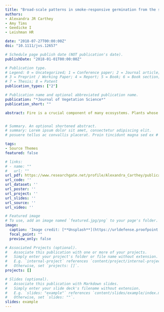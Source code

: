 ```yaml
---
title: "Broad‐scale patterns in smoke‐responsive germination from the south‐eastern Australian flora"
authors:
- Alexandra JR Carthey
- Amy Tims
- Geedicke I
- Leishman HR

date: "2018-07-27T00:00:00Z"
doi: "10.1111/jvs.12657"

# Schedule page publish date (NOT publication's date).
publishDate: "2018-01-01T00:00:00Z"

# Publication type.
# Legend: 0 = Uncategorized; 1 = Conference paper; 2 = Journal article;
# 3 = Preprint / Working Paper; 4 = Report; 5 = Book; 6 = Book section;
# 7 = Thesis; 8 = Patent
publication_types: ["2"]

# Publication name and optional abbreviated publication name.
publication: "*Journal of Vegetation Science*"
publication_short: ""

abstract: Fire is a crucial component of many ecosystems. Plants whose seeds germinate in response to smoke may benefit from resource availability in the post‐fire environment. Smoke can influence germination timing and success, as well as seedling vigour, resulting in burgeoning research interest in smoke‐responsive germination. Research in this field has largely focused on four key Mediterranean‐type fire‐prone ecosystems. The Mediterranean Basin, South African fynbos, Californian chaparral and Western Australia. There are far fewer studies from south‐eastern Australia, a fire‐prone but not Mediterranean‐type region. How does smoke‐responsive germination in this region vary according to ecological, phylogenetic, and methodological variables? We investigated patterns of smoke‐promoted germination in south‐eastern Australian plants across habitat types, growth forms, fire response strategies, phylogeny, taxonomic levels and smoke application methods. We compiled and interrogated data comprising 303 entries on germination responses to smoke in 233 south‐eastern Australian plant species, from 33 different sources.Smoke‐responsive germination occurs at a lower rate (~41% of tested species) in south‐eastern Australian flora than it does in fynbos and Western Australian floras, and there is clear patterning within these data. Obligate‐seeding species were more likely to respond, Leguminosae and Rubiaceae were less likely to respond (although we question the generality of these results), while Poaceae were more likely to respond to smoke. Finally, studies using aerosol smoke and studies conducted in situ were most likely to find smoke‐promoted germination. Obligate seeders and Poaceae may be selected for in habitats with higher fire frequencies, consistent with literature suggesting that short inter‐fire intervals favour grasslands over forests. These findings may be particular to south‐eastern Australia, or more widely applicable; more broad‐scale comparative research will reveal the answer. By synthesizing the south‐eastern Australian smoke germination literature we broaden our understanding beyond the better‐studied Mediterranean‐type floras.


# Summary. An optional shortened abstract.
# summary: Lorem ipsum dolor sit amet, consectetur adipiscing elit. 
# posuere tellus ac convallis placerat. Proin tincidunt magna sed ex # sollicitudin condimentum.

tags:
- Source Themes
featured: false

# links:
# - name: ""
#   url: ""
url_pdf: https://www.researchgate.net/profile/Alexandra_Carthey/publication/281672734_How_seed_traits_predict_floating_times_A_biophysical_process_model_for_hydrochorous_seed_transport_behaviour_in_fluvial_systems/links/5c3ec6a4458515a4c7295e29/How-seed-traits-predict-floating-times-A-biophysical-process-model-for-hydrochorous-seed-transport-behaviour-in-fluvial-systems.pdf
url_code: ''
url_dataset: ''
url_poster: ''
url_project: ''
url_slides: ''
url_source: ''
url_video: ''

# Featured image
# To use, add an image named `featured.jpg/png` to your page's folder.
image:
  caption: 'Image credit: [**Unsplash**](https://urldefense.proofpoint.com/v2/url?u=https-3A__unsplash.com_photos_jdD8gXaTZsc&d=DwIGaQ&c=sJ6xIWYx-zLMB3EPkvcnVg&r=dRLtvCZwmNiwVZOA4mNZ8FIMqRkxhY9xGqBx7AspKe0&m=KxWfO42MZTpAFbz_uOhFPXJBnlHbFSTpv9_qbHNL4e8&s=Ux-zXv-IV4R2Bf0zPVzjL8YmU8FLAPd_WPSKWp_U2SE&e= )'
  focal_point: ""
  preview_only: false

# Associated Projects (optional).
#   Associate this publication with one or more of your projects.
#   Simply enter your project's folder or file name without extension.
#   E.g. `internal-project` references `content/project/internal-project/index.md`.
#   Otherwise, set `projects: []`.
projects: []

# Slides (optional).
#   Associate this publication with Markdown slides.
#   Simply enter your slide deck's filename without extension.
#   E.g. `slides: "example"` references `content/slides/example/index.md`.
#   Otherwise, set `slides: ""`.
slides: example
---
```

